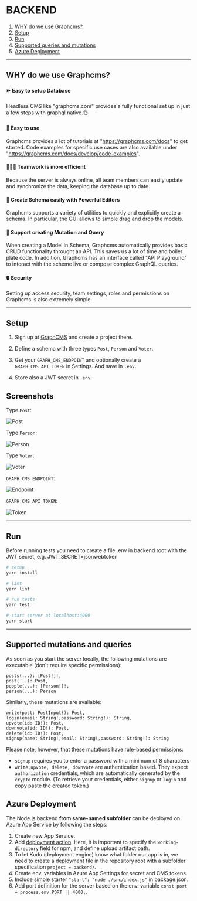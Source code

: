 # BACKEND
1. [WHY do we use Graphcms?](#why-do-we-use-graphcms)
2. [Setup](#setup)
3. [Run](#run)
4. [Supported queries and mutations](#supported-mutations-and-queries)
5. [Azure Deployment](#azure-deployment)

<hr/>

## WHY do we use Graphcms?

#### :fast_forward: Easy to setup Database
Headless CMS like "graphcms.com" provides a fully functional set up in just a few steps with graphql native.:ok_hand:

#### :baby: Easy to use
Graphcms provides a lot of tutorials at "https://graphcms.com/docs" to get started. Code examples for specific use cases are also available under "https://graphcms.com/docs/develop/code-examples".

#### :people_holding_hands: Teamwork is more efficient 
Because the server is always online, all team members can easily update and synchronize the data, keeping the database up to date.

#### :muscle: Create Schema easily with Powerful Editors
Graphcms supports a variety of utilities to quickly and explicitly create a schema.  In particular, the GUI allows to simple drag and drop the models.

#### :handshake: Support creating Mutation and Query
When creating a Model in Schema, Graphcms automatically provides basic CRUD functionality throught an API. This saves us a lot of time and boiler plate code. In addition, Graphcms has an interface called "API Playground" to interact with the scheme live or compose complex GraphQL queries.

#### :lock: Security
Setting up access security, team settings, roles and permissions on Graphcms is also extremely simple.

<hr/>

## Setup 

1. Sign up at [GraphCMS](https://graphcms.com/) and create a project there.

2. Define a schema with three types `Post`, `Person` and `Voter`.

3. Get your `GRAPH_CMS_ENDPOINT` and optionally create a `GRAPH_CMS_API_TOKEN` in Settings. And save in `.env`.

4. Store also a JWT secret in `.env`.

## Screenshots

Type `Post`:

![Post](./img/Post.PNG)



Type `Person`:

![Person](./img/Person.PNG)



Type `Voter`:

![Voter](./img/Voter.PNG)



`GRAPH_CMS_ENDPOINT`:

![Endpoint](./img/Endpoint.PNG)



`GRAPH_CMS_API_TOKEN`:

![Token](./img/Token.PNG)

<hr/>

## Run

Before running tests you need to create a file .env in backend root with the JWT secret, e.g. JWT_SECRET=jsonwebtoken

``` bash
# setup
yarn install

# lint
yarn lint

# run tests
yarn test

# start server at localhost:4000
yarn start

```
<hr/>

## Supported mutations and queries
As soon as you start the server locally, the following mutations are executable (don't require specific permissions):

```
posts(...): [Post!]!,
post(...): Post,
people(...): [Person!]!,
person(...): Person
```

Similarly, these mutations are available:

```
write(post: PostInput!): Post,
login(email: String!,password: String!): String,
upvote(id: ID!): Post,
downvote(id: ID!): Post,
delete(id: ID!): Post,
signup(name: String!,email: String!,password: String!): String
```
Please note, however, that these mutations have rule-based permissions:

- `signup` requires you to enter a password with a minimum of 8 characters
- `write,upvote, delete, downvote` are authentication based. They expect `authorization` credentials, which are automatically generated by the `crypto` module. (To retrieve your credentials, either `signup` or `login` and copy paste the created token.)

## Azure Deployment

The Node.js backend <b>from same-named subfolder</b> can be deployed on Azure App Service by following the steps:
1. Create new App Service.
2. Add [deployment action](../.github/workflows/main_hacknews.yml). Here, it is important to specify the `working-directory` field for npm, and define upload artifact path.
3. To let Kudu (deployment engine) know what folder our app is in, we need to create a [deployment file](../.deployment) in the repository root with a subfolder specification `project = backend/`.
4. Create env. variables in Azure App Settings for secret and CMS tokens.
5. Include simple starter `"start": "node ./src/index.js"` in package.json.
6. Add port definition for the server based on the env. variable `const port = process.env.PORT || 4000;`.